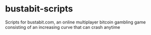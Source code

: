 # bustabit-scripts
Scripts for bustabit.com,  an online multiplayer bitcoin gambling game consisting of an increasing curve that can crash anytime
